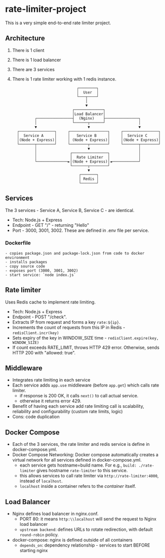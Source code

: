 # rate-limiter-project
This is a very simple end-to-end rate limiter project.

## Architecture
1. There is 1 client
2. There is 1 load balancer
3. There are 3 services
4. There is 1 rate limiter working with 1 redis instance.

                                                                    
                                    ┌────────┐                              
                                    │  User  │                              
                                    └───┬────┘                              
                                        │                                   
                                        ▼                                   
                                  ┌─────────────┐                           
                                  │Load Balancer│                           
                 ┌────────────────┤  (Nginx)    ├───────────────┐           
                 │                └──────┬──────┘               │           
                 ▼                       ▼                      ▼           
         ┌────────────────┐     ┌─────────────────┐     ┌────────────────┐  
         │  Service A     │     │   Service B     │     │  Service C     │  
         │(Node + Express)│     │ (Node + Express)│     │(Node + Express)│  
         └───────┬────────┘     └────────┬────────┘     └───────┬────────┘  
                 │                       ▼                      │           
                 │               ┌────────────────┐             │           
                 │               │  Rate Limiter  │             │           
                 └──────────────►│(Node + Express)│◄────────────┘           
                                 └───────┬────────┘                         
                                         ▼                                  
                                     ┌───────┐                              
                                     │ Redis │                              
                                     └───────┘                              
                                                                                                                                                                     

## Services
The 3 services - Service A, Service B, Service C - are identical.
- Tech: Node.js + Express
- Endpoint - GET "/" - returning "Hello"
- Port - 3000, 3001, 3002. These are defined in .env file per service.

### Dockerfile
    - copies package.json and package-lock.json from code to docker environment
    - installs packages
    - copy source code
    - exposes port (3000, 3001, 3002)
    - start service: `node index.js`

## Rate limiter
Uses Redis cache to implement rate limiting.
- Tech: Node.js + Express
- Endpoint - POST "/check".
- Extracts IP from request and forms a key `rate:${ip}`.
- Increments the count of requests from this IP in Redis - `redisClient.incr(key)`
- Sets expiry of the key in WINDOW_SIZE time - `redisClient.expire(key, WINDOW_SIZE)`
- If count exceeds RATE_LIMIT, throws HTTP 429 error. Otherwise, sends HTTP 200 with "allowed: true".

## Middleware
- Integrates rate limiting in each service
- Each service adds `app.use` middleware (before `app.get`) which calls rate limiter.
    - if response is 200 OK, it calls `next()` to call actual service.
    - otherwise it returns error 429.
- Benefit of having each service add rate limiting call is scalability, reliability and configurability (custom rate limits, logic)
- Cons: code duplication

## Docker Compose
- Each of the 3 services, the rate limiter and redis service is define in docker-compose.yml.
- Docker Compose Networking: Docker compose automatically creates a virtual network for all services defined in docker-compose.yml.
    - each service gets hostname=build name. For e.g., `build: ./rate-limiter` gives hostname `rate-limiter` to this service.
    - this allows services to call rate limiter via `http://rate-limiter:4000`, instead of `localhost`.
    - `localhost` inside a container refers to the _container_ itself.

## Load Balancer
- Nginx defines load balancer in nginx.conf.
    - PORT 80: it means `http:\\localhost` will send the request to Nginx load balancer
    - `upstream backend`: defines URLs to rotate redirection, with default `round-robin` policy.
- docker-compose: nginx is defined outside of all containers
    - `depends_on`: dependency relationship - services to start BEFORE starting nginx

    